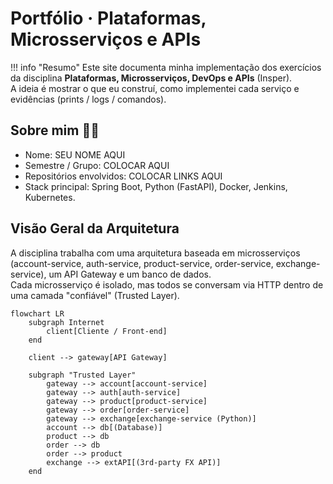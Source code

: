 # Portfólio · Plataformas, Microsserviços e APIs

!!! info "Resumo"
    Este site documenta minha implementação dos exercícios da disciplina **Plataformas, Microsserviços, DevOps e APIs** (Insper).  
    A ideia é mostrar o que eu construí, como implementei cada serviço e evidências (prints / logs / comandos).

## Sobre mim 👩‍💻
- Nome: SEU NOME AQUI  
- Semestre / Grupo: COLOCAR AQUI  
- Repositórios envolvidos: COLOCAR LINKS AQUI  
- Stack principal: Spring Boot, Python (FastAPI), Docker, Jenkins, Kubernetes.

## Visão Geral da Arquitetura

A disciplina trabalha com uma arquitetura baseada em microsserviços (account-service, auth-service, product-service, order-service, exchange-service), um API Gateway e um banco de dados.  
Cada microsserviço é isolado, mas todos se conversam via HTTP dentro de uma camada "confiável" (Trusted Layer).

```mermaid
flowchart LR
    subgraph Internet
        client[Cliente / Front-end]
    end

    client --> gateway[API Gateway]

    subgraph "Trusted Layer"
        gateway --> account[account-service]
        gateway --> auth[auth-service]
        gateway --> product[product-service]
        gateway --> order[order-service]
        gateway --> exchange[exchange-service (Python)]
        account --> db[(Database)]
        product --> db
        order --> db
        order --> product
        exchange --> extAPI[(3rd-party FX API)]
    end
